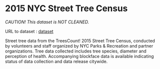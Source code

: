 
# 2015 NYC Street Tree Census

*CAUTION! This dataset is NOT CLEANED.*

URL to dataset : [dataset](https://data.cityofnewyork.us/Environment/2015-Street-Tree-Census-Tree-Data/uvpi-gqnh)

Street tree data from the TreesCount! 2015 Street Tree Census, conducted by
volunteers and staff organized by NYC Parks & Recreation and partner
organizations. Tree data collected includes tree species, diameter and
perception of health. Accompanying blockface data is available indicating
status of data collection and data release citywide.
